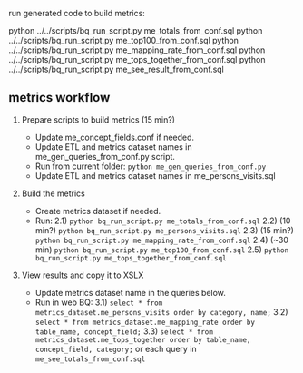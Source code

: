 



run generated code to build metrics:

python ../../scripts/bq_run_script.py me_totals_from_conf.sql
python ../../scripts/bq_run_script.py me_top100_from_conf.sql
python ../../scripts/bq_run_script.py me_mapping_rate_from_conf.sql
python ../../scripts/bq_run_script.py me_tops_together_from_conf.sql
python ../../scripts/bq_run_script.py me_see_result_from_conf.sql




## metrics workflow ##

1) Prepare scripts to build metrics (15 min?)
    * Update me_concept_fields.conf if needed.
    * Update ETL and metrics dataset names in me_gen_queries_from_conf.py script. 
    * Run from current folder: 
        `python me_gen_queries_from_conf.py`
    * Update ETL and metrics dataset names in me_persons_visits.sql

1) Build the metrics
    * Create metrics dataset if needed.
    * Run:
        2.1)
        `python bq_run_script.py me_totals_from_conf.sql`
        2.2) (10 min?)
        `python bq_run_script.py me_persons_visits.sql`
        2.3) (15 min?)
        `python bq_run_script.py me_mapping_rate_from_conf.sql`
        2.4) (~30 min)
        `python bq_run_script.py me_top100_from_conf.sql`
        2.5)
        `python bq_run_script.py me_tops_together_from_conf.sql`
1) View results and copy it to XSLX
    * Update metrics dataset name in the queries below.
    * Run in web BQ:
        3.1)
        `select * from metrics_dataset.me_persons_visits order by category, name;`
        3.2)
        `select * from metrics_dataset.me_mapping_rate order by table_name, concept_field;`
        3.3)
        `select * from metrics_dataset.me_tops_together order by table_name, concept_field, category;`
        or
        each query in `me_see_totals_from_conf.sql`
